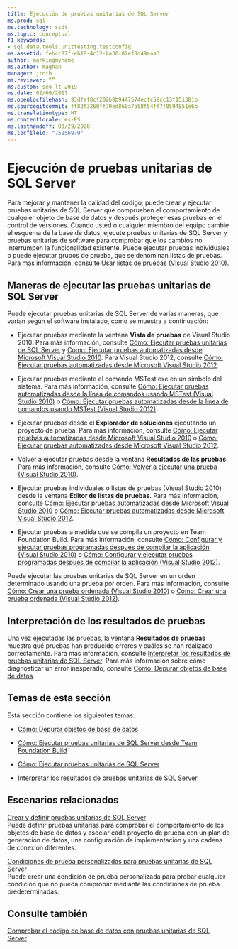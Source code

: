 ```yaml
---
title: Ejecución de pruebas unitarias de SQL Server
ms.prod: sql
ms.technology: ssdt
ms.topic: conceptual
f1_keywords:
- sql.data.tools.unittesting.testconfig
ms.assetid: febcc87f-eb18-4c12-ba30-82ef0d49aaa3
author: markingmyname
ms.author: maghan
manager: jroth
ms.reviewer: “”
ms.custom: seo-lt-2019
ms.date: 02/09/2017
ms.openlocfilehash: 93dfaf8cf202b0b9447574ecfc58cc13f151381b
ms.sourcegitcommit: ff82f3260ff79ed860a7a58f54ff7f0594851e6b
ms.translationtype: HT
ms.contentlocale: es-ES
ms.lasthandoff: 03/29/2020
ms.locfileid: "75256979"
---
```

# <a name="running-sql-server-unit-tests"></a>Ejecución de pruebas unitarias de SQL Server

Para mejorar y mantener la calidad del código, puede crear y ejecutar pruebas unitarias de SQL Server que comprueben el comportamiento de cualquier objeto de base de datos y después proteger esas pruebas en el control de versiones. Cuando usted o cualquier miembro del equipo cambie el esquema de la base de datos, ejecute pruebas unitarias de SQL Server y pruebas unitarias de software para comprobar que los cambios no interrumpen la funcionalidad existente. Puede ejecutar pruebas individuales o puede ejecutar grupos de prueba, que se denominan listas de pruebas. Para más información, consulte [Usar listas de pruebas (Visual Studio 2010)](https://msdn.microsoft.com/library/ms182461(VS.100).aspx).  
  
## <a name="ways-to-run-sql-server-unit-tests"></a>Maneras de ejecutar las pruebas unitarias de SQL Server  
Puede ejecutar pruebas unitarias de SQL Server de varias maneras, que varían según el software instalado, como se muestra a continuación:  
  
-   Ejecutar pruebas mediante la ventana **Vista de pruebas** de Visual Studio 2010. Para más información, consulte [Cómo: Ejecutar pruebas unitarias de SQL Server](../ssdt/how-to-run-sql-server-unit-tests.md) y [Cómo: Ejecutar pruebas automatizadas desde Microsoft Visual Studio 2010](https://msdn.microsoft.com/library/ms182470(VS.100).aspx). Para Visual Studio 2012, consulte [Cómo: Ejecutar pruebas automatizadas desde Microsoft Visual Studio 2012](https://msdn.microsoft.com/library/ms182470.aspx).  
  
-   Ejecutar pruebas mediante el comando MSTest.exe en un símbolo del sistema. Para más información, consulte [Cómo: Ejecutar pruebas automatizadas desde la línea de comandos usando MSTest (Visual Studio 2010)](https://msdn.microsoft.com/library/ms182487(VS.100).aspx) o [Cómo: Ejecutar pruebas automatizadas desde la línea de comandos usando MSTest (Visual Studio 2012)](https://msdn.microsoft.com/library/ms182487.aspx).  
  
-   Ejecutar pruebas desde el **Explorador de soluciones** ejecutando un proyecto de prueba. Para más información, consulte [Cómo: Ejecutar pruebas automatizadas desde Microsoft Visual Studio 2010](https://msdn.microsoft.com/library/ms182470(VS.100).aspx) o [Cómo: Ejecutar pruebas automatizadas desde Microsoft Visual Studio 2012](https://msdn.microsoft.com/library/ms182470.aspx).  
  
-   Volver a ejecutar pruebas desde la ventana **Resultados de las pruebas**. Para más información, consulte [Cómo: Volver a ejecutar una prueba (Visual Studio 2010)](https://msdn.microsoft.com/library/ms182472(VS.100).aspx).  
  
-   Ejecutar pruebas individuales o listas de pruebas (Visual Studio 2010) desde la ventana **Editor de listas de pruebas**. Para más información, consulte [Cómo: Ejecutar pruebas automatizadas desde Microsoft Visual Studio 2010](https://msdn.microsoft.com/library/ms182470(VS.100).aspx) o [Cómo: Ejecutar pruebas automatizadas desde Microsoft Visual Studio 2012](https://msdn.microsoft.com/library/ms182470.aspx).  
  
-   Ejecutar pruebas a medida que se compila un proyecto en Team Foundation Build. Para más información, consulte [Cómo: Configurar y ejecutar pruebas programadas después de compilar la aplicación (Visual Studio 2010)](https://msdn.microsoft.com/library/ms182465(VS.100).aspx) o [Cómo: Configurar y ejecutar pruebas programadas después de compilar la aplicación (Visual Studio 2012)](https://msdn.microsoft.com/library/ms182465.aspx).  
  
Puede ejecutar las pruebas unitarias de SQL Server en un orden determinado usando una prueba por orden. Para más información, consulte [Cómo: Crear una prueba ordenada (Visual Studio 2010)](https://msdn.microsoft.com/library/ms182631(VS.100).aspx) o [Cómo: Crear una prueba ordenada (Visual Studio 2012)](https://msdn.microsoft.com/library/ms182631.aspx).  
  
## <a name="interpreting-tests-results"></a>Interpretación de los resultados de pruebas  
Una vez ejecutadas las pruebas, la ventana **Resultados de pruebas** muestra qué pruebas han producido errores y cuáles se han realizado correctamente. Para más información, consulte [Interpretar los resultados de pruebas unitarias de SQL Server](../ssdt/interpreting-sql-server-unit-test-results.md). Para más información sobre cómo diagnosticar un error inesperado, consulte [Cómo: Depurar objetos de base de datos](../ssdt/how-to-debug-database-objects.md).  
  
## <a name="topics-in-this-section"></a>Temas de esta sección  
Esta sección contiene los siguientes temas:  
  
-   [Cómo: Depurar objetos de base de datos](../ssdt/how-to-debug-database-objects.md)  
  
-   [Cómo: Ejecutar pruebas unitarias de SQL Server desde Team Foundation Build](../ssdt/how-to-run-sql-server-unit-tests-from-team-foundation-build.md)  
  
-   [Cómo: Ejecutar pruebas unitarias de SQL Server](../ssdt/how-to-run-sql-server-unit-tests.md)  
  
-   [Interpretar los resultados de pruebas unitarias de SQL Server](../ssdt/interpreting-sql-server-unit-test-results.md)  
  
## <a name="related-scenarios"></a>Escenarios relacionados  
[Crear y definir pruebas unitarias de SQL Server](../ssdt/creating-and-defining-sql-server-unit-tests.md)  
Puede definir pruebas unitarias para comprobar el comportamiento de los objetos de base de datos y asociar cada proyecto de prueba con un plan de generación de datos, una configuración de implementación y una cadena de conexión diferentes.  
  
[Condiciones de prueba personalizadas para pruebas unitarias de SQL Server](../ssdt/custom-test-conditions-for-sql-server-unit-tests.md)  
Puede crear una condición de prueba personalizada para probar cualquier condición que no pueda comprobar mediante las condiciones de prueba predeterminadas.  
  
## <a name="see-also"></a>Consulte también  
[Comprobar el código de base de datos con pruebas unitarias de SQL Server](../ssdt/verifying-database-code-by-using-sql-server-unit-tests.md)  
  
